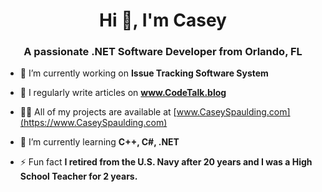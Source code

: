 <h1 align="center">Hi 👋, I'm Casey</h1>
<h3 align="center">A passionate .NET Software Developer from Orlando, FL</h3>

- 🔭 I’m currently working on **Issue Tracking Software System**

- 📝 I regularly write articles on **www.CodeTalk.blog**

- 👨‍💻 All of my projects are available at [www.CaseySpaulding.com](https://www.CaseySpaulding.com)

- 🌱 I’m currently learning **C++, C#, .NET**

- ⚡ Fun fact **I retired from the U.S. Navy after 20 years and I was a High School Teacher for 2 years.**

